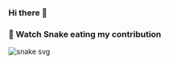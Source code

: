 ### Hi there 👋

<!--
**Magnesiaworld/Magnesiaworld** is a ✨ _special_ ✨ repository because its `README.md` (this file) appears on your GitHub profile.

Here are some ideas to get you started:

- 🔭 I’m currently working on ...
- 🌱 I’m currently learning ...
- 👯 I’m looking to collaborate on ...
- 🤔 I’m looking for help with ...
- 💬 Ask me about ...
- 📫 How to reach me: ...
- 😄 Pronouns: ...
- ⚡ Fun fact: ...
-->
### 🐍 Watch Snake eating my contribution

![snake svg](https://github.com/Magnesiaworld/Magnesiaworld/blob/output/github-contribution-grid-snake.svg)
